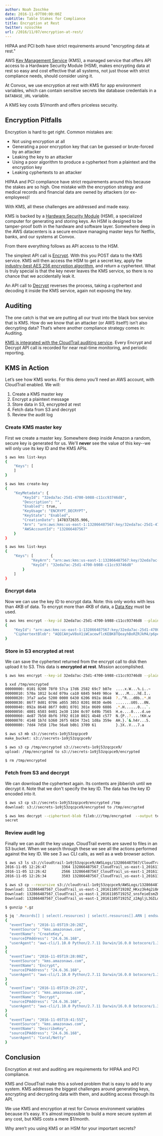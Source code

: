 ```yaml
---
author: Noah Zoschke
date: 2016-11-07T00:00:00Z
subtitle: Table Stakes for Compliance
title: Encryption at Rest
twitter: nzoschke
url: /2016/11/07/encryption-at-rest/
---
```


HIPAA and PCI both have strict requirements around "encrypting data at rest."

AWS [Key Management Service](https://aws.amazon.com/kms/) (KMS), a managed service that offers API access to a Hardware Security Module (HSM), makes encrypting data at rest so easy and cost effective that all systems, not just those with strict compliance needs, should consider using it.

At Convox, we use encryption at rest with KMS for app environment variables, which can contain sensitive secrets like database credentials in a `DATABASE_URL` variable.

A KMS key costs $1/month and offers priceless security.

<!--more-->

## Encryption Pitfalls

Encryption is hard to get right. Common mistakes are:

- Not using encryption at all
- Generating a poor encryption key that can be guessed or brute-forced by an attacker
- Leaking the key to an attacker
- Using a poor algorithm to produce a cyphertext from a plaintext and the encryption key
- Leaking cyphertexts to an attacker

HIPAA and PCI compliance have strict requirements around this because the stakes are so high. One mistake with the encryption strategy and medical records and financial data are owned by attackers (or ex-employees)!

With KMS, all these challenges are addressed and made easy.

KMS is backed by a [Hardware Security Module](https://en.wikipedia.org/wiki/Hardware_security_module) (HSM), a specialized computer for generating and storing keys. An HSM is designed to be tamper-proof both in the hardware and software layer. Somewhere deep in the AWS datacenters is a secure enclave managing master keys for Netflix, banks, and our systems at Convox.

From there everything follows as API access to the HSM.

The simplest API call is [Encrypt](http://docs.aws.amazon.com/kms/latest/APIReference/API_Encrypt.html). With this you POST data to the KMS service. KMS will then access the HSM to get a secret key, apply the [industry-best AES 256 encryption algorithm](http://docs.aws.amazon.com/kms/latest/developerguide/crypto-intro.html),  and return a cyphertext. What is truly special is that the key never leaves the KMS service, so there is no chance that we accidentally leak it.

An API call to [Decrypt](http://docs.aws.amazon.com/kms/latest/APIReference/API_Decrypt.html) reverses the process, taking a cyphertext and decoding it inside the KMS service, again not exposing the key.

## Auditing

The one catch is that we are putting all our trust into the black box service that is KMS. How do we know that an attacker (or AWS itself!) isn’t also decrypting data? That’s where another compliance strategy comes in: Auditing.

[KMS is integrated with the CloudTrail auditing service](http://docs.aws.amazon.com/kms/latest/developerguide/logging-using-cloudtrail.html). Every Encrypt and Decrypt API call is recorded for near real-time monitoring, and periodic reporting.

## KMS in Action

Let’s see how KMS works. For this demo you’ll need an AWS account, with CloudTrail enabled. We will:

1. Create a KMS master key
2. Encrypt a plaintext message
3. Store data in S3, encrypted at rest
4. Fetch data from S3 and decrypt
5. Review the audit log

### Create KMS master key

First we create a master key. Somewhere deep inside Amazon a random, secure key is generated for us. We'll **never** see the value of this key--we will only use its key ID and the KMS APIs.

```bash
$ aws kms list-keys
{
    "Keys": [
    ]
}

$ aws kms create-key
{
    "KeyMetadata": {
        "KeyId": "32eda7ac-25d1-4700-b988-c11cc93746d8", 
        "Description": "", 
        "Enabled": true, 
        "KeyUsage": "ENCRYPT_DECRYPT", 
        "KeyState": "Enabled", 
        "CreationDate": 1478372635.906, 
        "Arn": "arn:aws:kms:us-east-1:132866487567:key/32eda7ac-25d1-4700-b988-c11cc93746d8", 
        "AWSAccountId": "132866487567"
    }
}

$ aws kms list-keys
{
    "Keys": [        {
            "KeyArn": "arn:aws:kms:us-east-1:132866487567:key/32eda7ac-25d1-4700-b988-c11cc93746d8", 
            "KeyId": "32eda7ac-25d1-4700-b988-c11cc93746d8"
        }
    ]
}
```

### Encrypt data

Now we can use the key ID to encrypt data. Note: this only works with less than 4KB of data. To encrypt more than 4KB of data, a [Data Key](http://docs.aws.amazon.com/kms/latest/developerguide/concepts.html#data-keys) must be used.

```bash
$ aws kms encrypt --key-id 32eda7ac-25d1-4700-b988-c11cc93746d8 --plaintext secret
{
    "KeyId": "arn:aws:kms:us-east-1:132866487567:key/32eda7ac-25d1-4700-b988-c11cc93746d8", 
    "CiphertextBlob": "AQECAHjwV8oX1iWCacewflcKEBK8TQeayhBoRZRJkM4/p6peUgAAAGQwYgYJKoZIhvcNAQcGoFUwUwIBADBOBgkqhkiG9w0BBwEwHgYJYIZIAWUDBAEuMBEEDMo2cRzSf6ENVbTSrwIBEIAhS8w6e0dFTXxKp9eOvHoYArOfW7juEq8kwX+++QCprAQO"
}
```

### Store in S3 encrypted at rest

We can save the cyphertext returned from the encrypt call to disk then upload it to S3. This data is **encrypted at rest**. Mission accomplished.

```bash
$ aws kms encrypt --key-id 32eda7ac-25d1-4700-b988-c11cc93746d8 --plaintext secret --query CiphertextBlob --output text | base64 --decode > /tmp/encrypted

$ xxd /tmp/encrypted 
00000000: 0101 0200 78f0 57ca 17d6 2582 69c7 b07e  ....x.W...%.i..~
00000010: 570a 1012 bc4d 079a ca10 6845 9449 90ce  W....M....hE.I..
00000020: 3fa7 aa5e 5200 0000 6430 6206 092a 8648  ?..^R...d0b..*.H
00000030: 86f7 0d01 0706 a055 3053 0201 0030 4e06  .......U0S...0N.
00000040: 092a 8648 86f7 0d01 0701 301e 0609 6086  .*.H......0...`.
00000050: 4801 6503 0401 2e30 1104 0c97 649b 7565  H.e....0....d.ue
00000060: 4e87 7b50 8bf6 3f02 0110 8021 4b48 c577  N.{P..?....!KH.w
00000070: 4148 1b7d b360 26f5 6834 72e1 1d8a 359e  AH.}.`&.h4r...5.
00000080: 7dd4 7d58 17be 56a8 b0b1 3709 61         }.}X..V...7.a

$ aws s3 mb s3://secrets-1o9j53zqcpce9
make_bucket: s3://secrets-1o9j53zqcpce9/

$ aws s3 cp /tmp/encrypted s3://secrets-1o9j53zqcpce9/
upload: /tmp/encrypted to s3://secrets-1o9j53zqcpce9/encrypted

$ rm /tmp/encrypted
```

### Fetch from S3 and decrypt

We can download the cyphertext again. Its contents are jibberish until we decrypt it. Note that we don't specify the key ID. The data has the key ID encoded into it.

```bash
$ aws s3 cp s3://secrets-1o9j53zqcpce9/encrypted /tmp
download: s3://secrets-1o9j53zqcpce9/encrypted to /tmp/encrypted

$ aws kms decrypt --ciphertext-blob fileb:///tmp/encrypted  --output text --query Plaintext | base64 --decode
secret
```

### Review audit log

Finally we can audit the key usage. CloudTrail events are saved to files in an S3 bucket. When we search through these we see all the actions performed against the key ID. We see 3 `aws` CLI calls, as well as a web browser action.

```bash
$ aws s3 ls s3://cloudtrail-1o9j53zqcpce9/AWSLogs/132866487567/CloudTrail/us-east-1/2016/11/05/
2016-11-05 12:26:47       3364 132866487567_CloudTrail_us-east-1_20161105T1920Z_HKxz3k4q2i0A21BM.json.gz
2016-11-05 12:26:42       2566 132866487567_CloudTrail_us-east-1_20161105T1925Z_snsfeieEsmZHCmxp.json.gz
2016-11-05 12:26:34       3503 132866487567_CloudTrail_us-east-1_20161105T1925Z_z2AgljL3GILdLdzz.json.gz

$ aws s3 cp --recursive s3://cloudtrail-1o9j53zqcpce9/AWSLogs/132866487567/CloudTrail/us-east-1/2016/11/05/ .
Download: 132866487567_CloudTrail_us-east-1_20161105T1920Z_HKxz3k4q2i0A21BM.json.gz
Download: 132866487567_CloudTrail_us-east-1_20161105T1925Z_snsfeieEsmZHCmxp.json.gz
Download: 132866487567_CloudTrail_us-east-1_20161105T1925Z_z2AgljL3GILdLdzz.json.gz

$ gunzip *.gz

$ jq '.Records[] | select(.resources) | select(.resources[].ARN | endswith("32eda7ac-25d1-4700-b988-c11cc93746d8")) | {eventTime, eventSource, eventName, sourceIPAddress, userAgent}' *.json
{
  "eventTime": "2016-11-05T19:20:28Z",
  "eventSource": "kms.amazonaws.com",
  "eventName": "CreateKey",
  "sourceIPAddress": "24.6.36.168",
  "userAgent": "aws-cli/1.10.0 Python/2.7.11 Darwin/16.0.0 botocore/1.3.22"
}
{
  "eventTime": "2016-11-05T19:28:00Z",
  "eventSource": "kms.amazonaws.com",
  "eventName": "Encrypt",
  "sourceIPAddress": "24.6.36.168",
  "userAgent": "aws-cli/1.10.0 Python/2.7.11 Darwin/16.0.0 botocore/1.3.22"
}
{
  "eventTime": "2016-11-05T19:29:27Z",
  "eventSource": "kms.amazonaws.com",
  "eventName": "Decrypt",
  "sourceIPAddress": "24.6.36.168",
  "userAgent": "aws-cli/1.10.0 Python/2.7.11 Darwin/16.0.0 botocore/1.3.22"
}
{
  "eventTime": "2016-11-05T19:41:55Z",
  "eventSource": "kms.amazonaws.com",
  "eventName": "DescribeKey",
  "sourceIPAddress": "24.6.36.168",
  "userAgent": "Coral/Netty"
}
```

## Conclusion

Encryption at rest and auditing are requirements for HIPAA and PCI compliance. 

KMS and CloudTrail make this a solved problem that is easy to add to any system. KMS addresses the biggest challenges around generating keys, encrypting and decrypting data with them, and auditing access through its API.

We use KMS and encryption at rest for Convox environment variables because it’s easy. It's almost impossible to build a more secure system at any cost, but KMS costs a mere $1/month.

Why aren’t you using KMS or an HSM for your important secrets?

